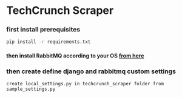 # TechCrunch Scraper

### first install prerequisites

```bash
pip install -r requirements.txt
```

#### then install RabbitMQ according to your OS [from here](https://www.rabbitmq.com/docs/download#installation-guides)

### then create define django and rabbitmq custom settings

    create local_settings.py in techcrunch_scraper folder from sample_settings.py
